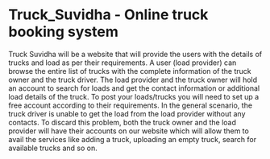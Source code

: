# Truck_Suvidha - Online truck booking system

Truck Suvidha will be a website that will provide the users with the details of trucks and load as 
per their requirements. A user (load provider) can browse the entire list of trucks with the complete 
information of the truck owner and the truck driver. The load provider and the truck owner will 
hold an account to search for loads and get the contact information or additional load details of the 
truck. To post your loads/trucks you will need to set up a free account according to their 
requirements. In the general scenario, the truck driver is unable to get the load from the load 
provider without any contacts. To discard this problem, both the truck owner and the load provider 
will have their accounts on our website which will allow them to avail the services like adding a 
truck, uploading an empty truck, search for available trucks and so on.
